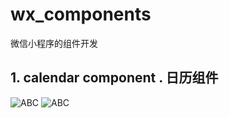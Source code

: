 # wx_components
微信小程序的组件开发
## 1. calendar component . 日历组件

![ABC](http://avatar.csdn.net/D/6/7/1_qq_21376985.jpg) 
![ABC](http://avatar.csdn.net/D/6/7/1_qq_21376985.jpg) 
